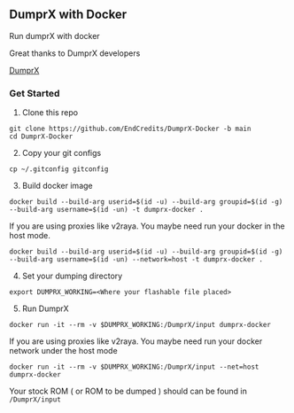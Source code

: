 ## DumprX with Docker

Run dumprX with docker

Great thanks to DumprX developers

[DumprX](https://github.com/DumprX/DumprX)

### Get Started

1. Clone this repo
```
git clone https://github.com/EndCredits/DumprX-Docker -b main 
cd DumprX-Docker
```

2. Copy your git configs
```
cp ~/.gitconfig gitconfig
```

3. Build docker image
```
docker build --build-arg userid=$(id -u) --build-arg groupid=$(id -g) --build-arg username=$(id -un) -t dumprx-docker .
```

If you are using proxies like v2raya. You maybe need run your docker in the host mode.
```
docker build --build-arg userid=$(id -u) --build-arg groupid=$(id -g) --build-arg username=$(id -un) --network=host -t dumprx-docker .
```

4. Set your dumping directory
```
export DUMPRX_WORKING=<Where your flashable file placed>
```

5. Run DumprX
```
docker run -it --rm -v $DUMPRX_WORKING:/DumprX/input dumprx-docker
```

If you are using proxies like v2raya. You maybe need run your docker network under the host mode
```
docker run -it --rm -v $DUMPRX_WORKING:/DumprX/input --net=host dumprx-docker
```

Your stock ROM ( or ROM to be dumped ) should can be found in ```/DumprX/input```



